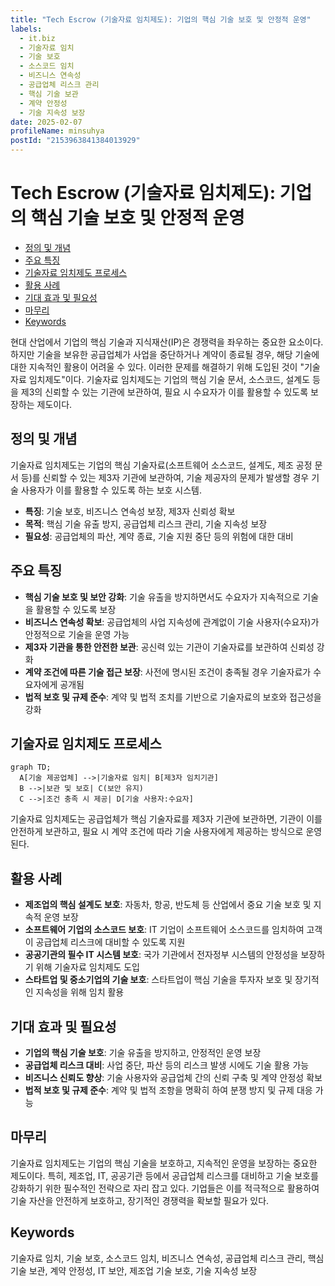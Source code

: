 ```yaml
---
title: "Tech Escrow (기술자료 임치제도): 기업의 핵심 기술 보호 및 안정적 운영"
labels:
  - it.biz
  - 기술자료 임치
  - 기술 보호
  - 소스코드 임치
  - 비즈니스 연속성
  - 공급업체 리스크 관리
  - 핵심 기술 보관
  - 계약 안정성
  - 기술 지속성 보장
date: 2025-02-07
profileName: minsuhya
postId: "2153963841384013929"
---
```



# Tech Escrow (기술자료 임치제도): 기업의 핵심 기술 보호 및 안정적 운영

<!-- mtoc-start -->

- [정의 및 개념](#정의-및-개념)
- [주요 특징](#주요-특징)
- [기술자료 임치제도 프로세스](#기술자료-임치제도-프로세스)
- [활용 사례](#활용-사례)
- [기대 효과 및 필요성](#기대-효과-및-필요성)
- [마무리](#마무리)
- [Keywords](#keywords)

<!-- mtoc-end -->

현대 산업에서 기업의 핵심 기술과 지식재산(IP)은 경쟁력을 좌우하는 중요한 요소이다. 하지만 기술을 보유한 공급업체가 사업을 중단하거나 계약이 종료될 경우, 해당 기술에 대한 지속적인 활용이 어려울 수 있다. 이러한 문제를 해결하기 위해 도입된 것이 "기술자료 임치제도"이다. 기술자료 임치제도는 기업의 핵심 기술 문서, 소스코드, 설계도 등을 제3의 신뢰할 수 있는 기관에 보관하여, 필요 시 수요자가 이를 활용할 수 있도록 보장하는 제도이다.

## 정의 및 개념

기술자료 임치제도는 기업의 핵심 기술자료(소프트웨어 소스코드, 설계도, 제조 공정 문서 등)를 신뢰할 수 있는 제3자 기관에 보관하여, 기술 제공자의 문제가 발생할 경우 기술 사용자가 이를 활용할 수 있도록 하는 보호 시스템.

- **특징**: 기술 보호, 비즈니스 연속성 보장, 제3자 신뢰성 확보
- **목적**: 핵심 기술 유출 방지, 공급업체 리스크 관리, 기술 지속성 보장
- **필요성**: 공급업체의 파산, 계약 종료, 기술 지원 중단 등의 위험에 대한 대비

## 주요 특징

- **핵심 기술 보호 및 보안 강화**: 기술 유출을 방지하면서도 수요자가 지속적으로 기술을 활용할 수 있도록 보장
- **비즈니스 연속성 확보**: 공급업체의 사업 지속성에 관계없이 기술 사용자(수요자)가 안정적으로 기술을 운영 가능
- **제3자 기관을 통한 안전한 보관**: 공신력 있는 기관이 기술자료를 보관하여 신뢰성 강화
- **계약 조건에 따른 기술 접근 보장**: 사전에 명시된 조건이 충족될 경우 기술자료가 수요자에게 공개됨
- **법적 보호 및 규제 준수**: 계약 및 법적 조치를 기반으로 기술자료의 보호와 접근성을 강화

## 기술자료 임치제도 프로세스

```mermaid
graph TD;
  A[기술 제공업체] -->|기술자료 임치| B[제3자 임치기관]
  B -->|보관 및 보호| C(보안 유지)
  C -->|조건 충족 시 제공| D[기술 사용자:수요자]
```

기술자료 임치제도는 공급업체가 핵심 기술자료를 제3자 기관에 보관하면, 기관이 이를 안전하게 보관하고, 필요 시 계약 조건에 따라 기술 사용자에게 제공하는 방식으로 운영된다.

## 활용 사례

- **제조업의 핵심 설계도 보호**: 자동차, 항공, 반도체 등 산업에서 중요 기술 보호 및 지속적 운영 보장
- **소프트웨어 기업의 소스코드 보호**: IT 기업이 소프트웨어 소스코드를 임치하여 고객이 공급업체 리스크에 대비할 수 있도록 지원
- **공공기관의 필수 IT 시스템 보호**: 국가 기관에서 전자정부 시스템의 안정성을 보장하기 위해 기술자료 임치제도 도입
- **스타트업 및 중소기업의 기술 보호**: 스타트업이 핵심 기술을 투자자 보호 및 장기적인 지속성을 위해 임치 활용

## 기대 효과 및 필요성

- **기업의 핵심 기술 보호**: 기술 유출을 방지하고, 안정적인 운영 보장
- **공급업체 리스크 대비**: 사업 중단, 파산 등의 리스크 발생 시에도 기술 활용 가능
- **비즈니스 신뢰도 향상**: 기술 사용자와 공급업체 간의 신뢰 구축 및 계약 안정성 확보
- **법적 보호 및 규제 준수**: 계약 및 법적 조항을 명확히 하여 분쟁 방지 및 규제 대응 가능

## 마무리

기술자료 임치제도는 기업의 핵심 기술을 보호하고, 지속적인 운영을 보장하는 중요한 제도이다. 특히, 제조업, IT, 공공기관 등에서 공급업체 리스크를 대비하고 기술 보호를 강화하기 위한 필수적인 전략으로 자리 잡고 있다. 기업들은 이를 적극적으로 활용하여 기술 자산을 안전하게 보호하고, 장기적인 경쟁력을 확보할 필요가 있다.

## Keywords

기술자료 임치, 기술 보호, 소스코드 임치, 비즈니스 연속성, 공급업체 리스크 관리, 핵심 기술 보관, 계약 안정성, IT 보안, 제조업 기술 보호, 기술 지속성 보장